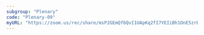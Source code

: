 ```yaml
---
subgroup: "Plenary"
code: "Plenary-09"
myURL: "https://zoom.us/rec/share/msP2GEmQf6QvI1UApKq2fI7YEIiBh1OnE5zrD7PbEy2_ZQbHKVMCqkX6tmWQzdqs.fYu5QhmBv5IMoicW?startTime=1623915910000"
---
```


